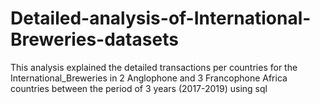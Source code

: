 # Detailed-analysis-of-International-Breweries-datasets
This analysis explained the detailed transactions per countries for the International_Breweries in 2 Anglophone and 3 Francophone Africa countries between the period of 3 years (2017-2019) using sql 
